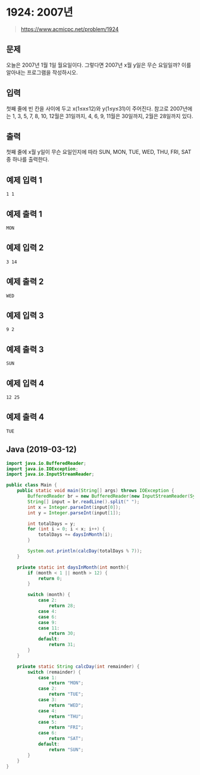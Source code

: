 # 1924: 2007년
> https://www.acmicpc.net/problem/1924

## 문제
오늘은 2007년 1월 1일 월요일이다. 그렇다면 2007년 x월 y일은 무슨 요일일까? 이를 알아내는 프로그램을 작성하시오.

## 입력
첫째 줄에 빈 칸을 사이에 두고 x(1≤x≤12)와 y(1≤y≤31)이 주어진다. 참고로 2007년에는 1, 3, 5, 7, 8, 10, 12월은 31일까지, 4, 6, 9, 11월은 30일까지, 2월은 28일까지 있다.

## 출력
첫째 줄에 x월 y일이 무슨 요일인지에 따라 SUN, MON, TUE, WED, THU, FRI, SAT중 하나를 출력한다.

## 예제 입력 1
```
1 1
```

## 예제 출력 1
```
MON
```

## 예제 입력 2
```
3 14
```

## 예제 출력 2
```
WED
```

## 예제 입력 3
```
9 2
```

## 예제 출력 3
```
SUN
```

## 예제 입력 4
```
12 25
```

## 예제 출력 4
```
TUE
```

## Java (2019-03-12)
```java
import java.io.BufferedReader;
import java.io.IOException;
import java.io.InputStreamReader;

public class Main {
    public static void main(String[] args) throws IOException {
        BufferedReader br = new BufferedReader(new InputStreamReader(System.in));
        String[] input = br.readLine().split(" ");
        int x = Integer.parseInt(input[0]);
        int y = Integer.parseInt(input[1]);

        int totalDays = y;
        for (int i = 0; i < x; i++) {
            totalDays += daysInMonth(i);
        }

        System.out.println(calcDay(totalDays % 7));
    }

    private static int daysInMonth(int month){
        if (month < 1 || month > 12) {
            return 0;
        }

        switch (month) {
            case 2:
                return 28;
            case 4:
            case 6:
            case 9:
            case 11:
                return 30;
            default:
                return 31;
        }
    }

    private static String calcDay(int remainder) {
        switch (remainder) {
            case 1:
                return "MON";
            case 2:
                return "TUE";
            case 3:
                return "WED";
            case 4:
                return "THU";
            case 5:
                return "FRI";
            case 6:
                return "SAT";
            default:
                return "SUN";
        }
    }
}
```
